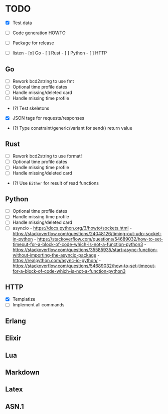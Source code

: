 # TODO

- [x] Test data
- [ ] Code generation HOWTO
- [ ] Package for release

- [ ] listen
      - [x] Go
      - [ ] Rust
      - [ ] Python
      - [ ] HTTP

## Go
- [ ] Rework bcd2string to use fmt
- [ ] Optional time profile dates
- [ ] Handle missing/deleted card
- [ ] Handle missing time profile
- (?) Test skeletons
- [x] JSON tags for requests/responses
- (?) Type constraint/generic/variant for send() return value

## Rust
- [ ] Rework bcd2string to use format!
- [ ] Optional time profile dates
- [ ] Handle missing time profile
- [ ] Handle missing/deleted card
- (?) Use `Either` for result of read functions

## Python
- [ ] Optional time profile dates
- [ ] Handle missing time profile
- [ ] Handle missing/deleted card
- [ ] asyncio
      - https://docs.python.org/3/howto/sockets.html
      - https://stackoverflow.com/questions/24048126/timing-out-udp-socket-in-python
      - https://stackoverflow.com/questions/54689032/how-to-set-timeout-for-a-block-of-code-which-is-not-a-function-python3
      - https://stackoverflow.com/questions/35585935/start-async-function-without-importing-the-asyncio-package
      - https://realpython.com/async-io-python/
      - https://stackoverflow.com/questions/54689032/how-to-set-timeout-for-a-block-of-code-which-is-not-a-function-python3

## HTTP
- [x] Templatize
- [ ] Implement all commands

## Erlang

## Elixir

## Lua

## Markdown

## Latex

## ASN.1

